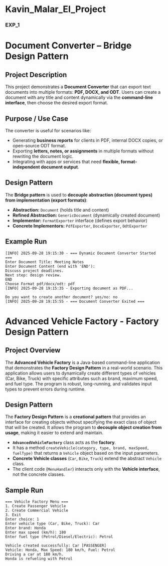 # Kavin_Malar_EI_Project
### EXP_1
# Document Converter – Bridge Design Pattern

## Project Description

This project demonstrates a **Document Converter** that can export text documents into multiple formats: **PDF, DOCX, and ODT**. Users can create a document with any title and content dynamically via the **command-line interface**, then choose the desired export format.

## Purpose / Use Case

The converter is useful for scenarios like:

* Generating **business reports** for clients in PDF, internal DOCX copies, or open-source ODT format.
* Exporting **letters, notes, or assignments** in multiple formats without rewriting the document logic.
* Integrating with apps or services that need **flexible, format-independent document output**.

## Design Pattern

The **Bridge pattern** is used to **decouple abstraction (document types) from implementation (export formats)**:

* **Abstraction:** `Document` (holds title and content)
* **Refined Abstraction:** `GenericDocument` (dynamically created document)
* **Implementor:** `FormatExporter` interface (defines export behavior)
* **Concrete Implementors:** `PdfExporter`, `DocxExporter`, `OdtExporter`

## Example Run

```
[INFO] 2025-09-28 19:15:30 - === Dynamic Document Converter Started ===
Enter Document Title: Meeting Notes
Enter Document Content (end with 'END'):
Discuss project deadlines.
Next step: design review.
END
Choose Format pdf/docx/odt: pdf
[INFO] 2025-09-28 19:15:35 - Exporting document as PDF...

Do you want to create another document? yes/no: no
[INFO] 2025-09-28 19:15:55 - === Document Converter Exited ===
```

# Advanced Vehicle Factory - Factory Design Pattern

## **Project Overview**

The **Advanced Vehicle Factory** is a Java-based command-line application that demonstrates the **Factory Design Pattern** in a real-world scenario. This application allows users to dynamically create different types of vehicles (Car, Bike, Truck) with specific attributes such as brand, maximum speed, and fuel type. The program is robust, long-running, and validates input types to prevent errors during runtime.

## **Design Pattern**

The **Factory Design Pattern** is a **creational pattern** that provides an interface for creating objects without specifying the exact class of object that will be created. It allows the program to **decouple object creation from usage**, making it easier to extend and maintain.

* **`AdvancedVehicleFactory`** class acts as the **factory**.
* It has a method `createVehicle(category, type, brand, maxSpeed, fuelType)` that returns a `Vehicle` object based on the input parameters.
* **Concrete Vehicle classes** (`Car`, `Bike`, `Truck`) extend the abstract `Vehicle` class.
* The client code (`MenuHandler`) interacts only with the **Vehicle interface**, not the concrete classes.

## **Sample Run**

```
=== Vehicle Factory Menu ===
1. Create Passenger Vehicle
2. Create Commercial Vehicle
3. Exit
Enter choice: 1
Enter vehicle type (Car, Bike, Truck): Car
Enter brand: Honda
Enter max speed (km/h): 180
Enter fuel type (Petrol/Diesel/Electric): Petrol

Vehicle created successfully: Car [PASSENGER]
Vehicle: Honda, Max Speed: 180 km/h, Fuel: Petrol
Driving a car at 180 km/h.
Honda is refueling with Petrol
```



